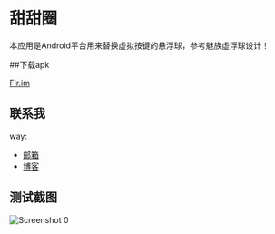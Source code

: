 甜甜圈
======

本应用是Android平台用来替换虚拟按键的悬浮球，参考魅族虚浮球设计！

##下载apk

[Fir.im](http://fir.im/doughnutfloat)
	 


## 联系我

way:
  * [邮箱](mailto:way.ping.li@gmail.com "给我发邮件")
  * [博客](http://blog.csdn.net/way_ping_li "CSDN博客")


## 测试截图

![Screenshot 0](http://https://git.oschina.net/way/Doughnut/raw/master/screenshots/1.gif "Screenshot 0")
